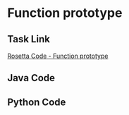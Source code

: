 # Function prototype

## Task Link
[Rosetta Code - Function prototype](https://rosettacode.org/wiki/Function_prototype)

## Java Code
## Python Code
